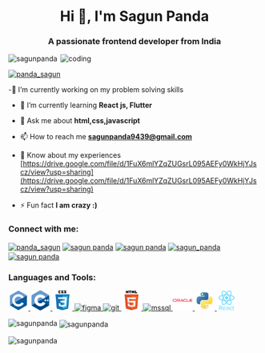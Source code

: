<h1 align="center">Hi 👋, I'm Sagun Panda</h1>
<h3 align="center">A passionate frontend developer from India</h3>
<img align="right" alt="coding" width="400" src="https://c.tenor.com/zFYlcnyDzhkAAAAd/student-studying.gif">

<p align="left"> <img src="https://komarev.com/ghpvc/?username=sagunpanda&label=Profile%20views&color=0e75b6&style=flat" alt="sagunpanda" /> </p>

<p align="left"> <a href="https://twitter.com/panda_sagun" target="blank"><img src="https://img.shields.io/twitter/follow/panda_sagun?logo=twitter&style=for-the-badge" alt="panda_sagun" /></a> </p>

-🔭 I’m currently working on  my problem solving skills

- 🌱 I’m currently learning **React js, Flutter**

- 💬 Ask me about **html,css,javascript**

- 📫 How to reach me **sagunpanda9439@gmail.com**

- 📄 Know about my experiences [https://drive.google.com/file/d/1FuX6mlYZqZUGsrL095AEFy0WkHjYJscz/view?usp=sharing](https://drive.google.com/file/d/1FuX6mlYZqZUGsrL095AEFy0WkHjYJscz/view?usp=sharing)

- ⚡ Fun fact **I am crazy :)**

<h3 align="left">Connect with me:</h3>
<p align="left">
<a href="https://twitter.com/panda_sagun" target="blank"><img align="center" src="https://raw.githubusercontent.com/rahuldkjain/github-profile-readme-generator/master/src/images/icons/Social/twitter.svg" alt="panda_sagun" height="30" width="40" /></a>
<a href="https://linkedin.com/in/sagun panda" target="blank"><img align="center" src="https://raw.githubusercontent.com/rahuldkjain/github-profile-readme-generator/master/src/images/icons/Social/linked-in-alt.svg" alt="sagun panda" height="30" width="40" /></a>
<a href="https://fb.com/sagun panda" target="blank"><img align="center" src="https://raw.githubusercontent.com/rahuldkjain/github-profile-readme-generator/master/src/images/icons/Social/facebook.svg" alt="sagun panda" height="30" width="40" /></a>
<a href="https://instagram.com/sagun_panda" target="blank"><img align="center" src="https://raw.githubusercontent.com/rahuldkjain/github-profile-readme-generator/master/src/images/icons/Social/instagram.svg" alt="sagun_panda" height="30" width="40" /></a>
<a href="https://www.hackerrank.com/sagun panda" target="blank"><img align="center" src="https://raw.githubusercontent.com/rahuldkjain/github-profile-readme-generator/master/src/images/icons/Social/hackerrank.svg" alt="sagun panda" height="30" width="40" /></a>
</p>

<h3 align="left">Languages and Tools:</h3>
<p align="left"> <a href="https://www.cprogramming.com/" target="_blank" rel="noreferrer"> <img src="https://raw.githubusercontent.com/devicons/devicon/master/icons/c/c-original.svg" alt="c" width="40" height="40"/> </a> <a href="https://www.w3schools.com/cpp/" target="_blank" rel="noreferrer"> <img src="https://raw.githubusercontent.com/devicons/devicon/master/icons/cplusplus/cplusplus-original.svg" alt="cplusplus" width="40" height="40"/> </a> <a href="https://www.w3schools.com/css/" target="_blank" rel="noreferrer"> <img src="https://raw.githubusercontent.com/devicons/devicon/master/icons/css3/css3-original-wordmark.svg" alt="css3" width="40" height="40"/> </a> <a href="https://www.figma.com/" target="_blank" rel="noreferrer"> <img src="https://www.vectorlogo.zone/logos/figma/figma-icon.svg" alt="figma" width="40" height="40"/> </a> <a href="https://git-scm.com/" target="_blank" rel="noreferrer"> <img src="https://www.vectorlogo.zone/logos/git-scm/git-scm-icon.svg" alt="git" width="40" height="40"/> </a> <a href="https://www.w3.org/html/" target="_blank" rel="noreferrer"> <img src="https://raw.githubusercontent.com/devicons/devicon/master/icons/html5/html5-original-wordmark.svg" alt="html5" width="40" height="40"/> </a> <a href="https://www.microsoft.com/en-us/sql-server" target="_blank" rel="noreferrer"> <img src="https://www.svgrepo.com/show/303229/microsoft-sql-server-logo.svg" alt="mssql" width="40" height="40"/> </a> <a href="https://www.oracle.com/" target="_blank" rel="noreferrer"> <img src="https://raw.githubusercontent.com/devicons/devicon/master/icons/oracle/oracle-original.svg" alt="oracle" width="40" height="40"/> </a> <a href="https://www.python.org" target="_blank" rel="noreferrer"> <img src="https://raw.githubusercontent.com/devicons/devicon/master/icons/python/python-original.svg" alt="python" width="40" height="40"/> </a> <a href="https://reactjs.org/" target="_blank" rel="noreferrer"> <img src="https://raw.githubusercontent.com/devicons/devicon/master/icons/react/react-original-wordmark.svg" alt="react" width="40" height="40"/> </a> </p>

<p><img align="left" src="https://github-readme-stats.vercel.app/api/top-langs?username=sagunpanda&show_icons=true&locale=en&layout=compact" alt="sagunpanda" /></p>

<p>&nbsp;<img align="center" src="https://github-readme-stats.vercel.app/api?username=sagunpanda&show_icons=true&locale=en" alt="sagunpanda" /></p>

<p><img align="center" src="https://github-readme-streak-stats.herokuapp.com/?user=sagunpanda&" alt="sagunpanda" /></p>
